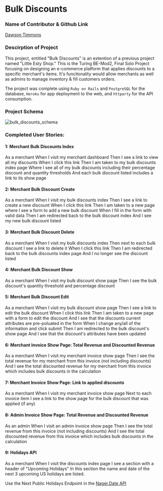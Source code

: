 # Bulk Discounts

### Name of Contributor & Github Link

[Dawson Timmons](https://github.com/DMTimmons1)<br>

### Descirption of Project
This project, entitled "Bulk Discounts" is an extention of a previous project named "Little Esty Shop." This is the Turing BE-Mod2, Final Solo Project focusing on designing an e-commerce platform that applies discounts to a specific merchant's items. It's funcitonality would allow merchants as well as admins to manage inventory & fill customers orders. 

The project was complete using `Ruby on Rails` and `PostgreSQL` for the database, `Heroku` for app deployment to the web, and `httparty` for the API consumption.

### Project Schema
![bulk_discounts_schema](https://user-images.githubusercontent.com/117066950/223622898-909c9153-aa16-421b-a89b-6fc7ffbb0553.png)

### Completed User Stories:
#### 1: Merchant Bulk Discounts Index
As a merchant
When I visit my merchant dashboard
Then I see a link to view all my discounts
When I click this link
Then I am taken to my bulk discounts index page
Where I see all of my bulk discounts including their
percentage discount and quantity thresholds
And each bulk discount listed includes a link to its show page

#### 2: Merchant Bulk Discount Create
As a merchant
When I visit my bulk discounts index
Then I see a link to create a new discount
When I click this link
Then I am taken to a new page where I see a form to add a new bulk discount
When I fill in the form with valid data
Then I am redirected back to the bulk discount index
And I see my new bulk discount listed

#### 3: Merchant Bulk Discount Delete
As a merchant
When I visit my bulk discounts index
Then next to each bulk discount I see a link to delete it
When I click this link
Then I am redirected back to the bulk discounts index page
And I no longer see the discount listed

#### 4: Merchant Bulk Discount Show
As a merchant
When I visit my bulk discount show page
Then I see the bulk discount's quantity threshold and percentage discount

#### 5: Merchant Bulk Discount Edit
As a merchant
When I visit my bulk discount show page
Then I see a link to edit the bulk discount
When I click this link
Then I am taken to a new page with a form to edit the discount
And I see that the discounts current attributes are pre-poluated in the form
When I change any/all of the information and click submit
Then I am redirected to the bulk discount's show page
And I see that the discount's attributes have been updated

#### 6: Merchant Invoice Show Page: Total Revenue and Discounted Revenue
As a merchant
When I visit my merchant invoice show page
Then I see the total revenue for my merchant from this invoice (not including discounts)
And I see the total discounted revenue for my merchant from this invoice which includes bulk discounts in the calculation

#### 7: Merchant Invoice Show Page: Link to applied discounts
As a merchant
When I visit my merchant invoice show page
Next to each invoice item I see a link to the show page for the bulk discount that was applied (if any)

#### 8: Admin Invoice Show Page: Total Revenue and Discounted Revenue
As an admin
When I visit an admin invoice show page
Then I see the total revenue from this invoice (not including discounts)
And I see the total discounted revenue from this invoice which includes bulk discounts in the calculation

#### 9: Holidays API
As a merchant
When I visit the discounts index page
I see a section with a header of "Upcoming Holidays"
In this section the name and date of the next 3 upcoming US holidays are listed.

Use the Next Public Holidays Endpoint in the [Nager.Date API](https://date.nager.at/swagger/index.html)